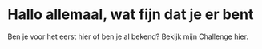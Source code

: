# Hallo allemaal, wat fijn dat je er bent
Ben je voor het eerst hier of ben je al bekend?
Bekijk mijn Challenge [hier]().
